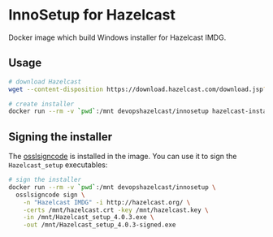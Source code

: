 # InnoSetup for Hazelcast

Docker image which build Windows installer for Hazelcast IMDG.

## Usage

```bash
# download Hazelcast
wget --content-disposition https://download.hazelcast.com/download.jsp?version=hazelcast-4.0.3

# create installer
docker run --rm -v `pwd`:/mnt devopshazelcast/innosetup hazelcast-installer /mnt/hazelcast-4.0.3.zip
```

## Signing the installer

The [osslsigncode](https://github.com/mtrojnar/osslsigncode) is installed in the image.
You can use it to sign the `Hazelcast_setup` executables:

```bash
# sign the installer
docker run --rm -v `pwd`:/mnt devopshazelcast/innosetup \
  osslsigncode sign \
    -n "Hazelcast IMDG" -i http://hazelcast.org/ \
    -certs /mnt/hazelcast.crt -key /mnt/hazelcast.key \
    -in /mnt/Hazelcast_setup_4.0.3.exe \
    -out /mnt/Hazelcast_setup_4.0.3-signed.exe
```

